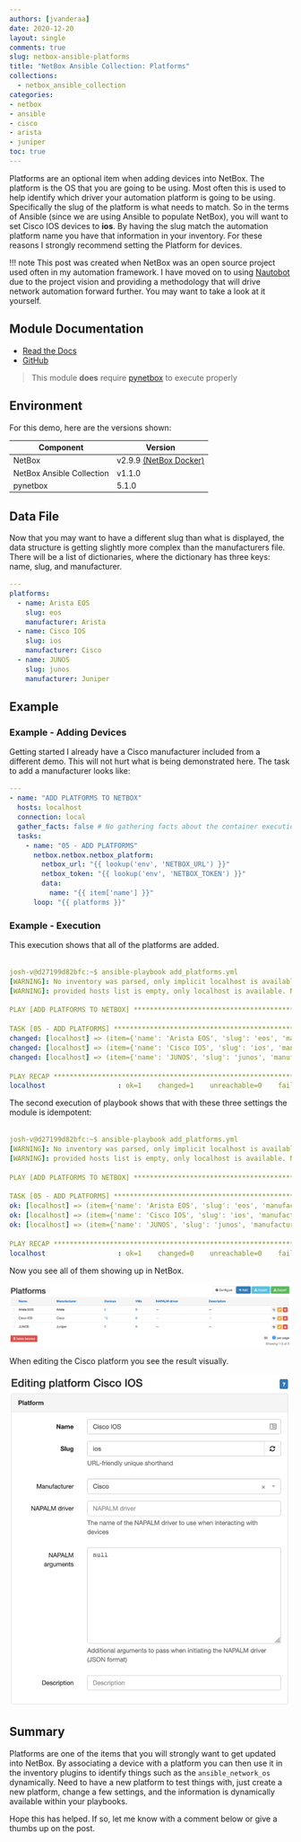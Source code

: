 ```yaml
---
authors: [jvanderaa]
date: 2020-12-20
layout: single
comments: true
slug: netbox-ansible-platforms
title: "NetBox Ansible Collection: Platforms"
collections:
  - netbox_ansible_collection
categories:
- netbox
- ansible
- cisco
- arista
- juniper
toc: true
---
```


Platforms are an optional item when adding devices into NetBox. The platform is the OS that you are going to be using. Most often this is used to help identify which driver your automation platform is going to be using. Specifically the slug of the platform is what needs to match. So in the terms of Ansible (since we are using Ansible to populate NetBox), you will want to set Cisco IOS devices to **ios**. By having the slug match the automation platform name you have that information in your inventory. For these reasons I strongly recommend setting the Platform for devices.

<!-- more -->

!!! note
    This post was created when NetBox was an open source project used often in my automation framework. I have moved on to using [Nautobot](https://www.nautobot.com) due to the project vision and providing a methodology that will drive network automation forward further. You may want to take a look at it yourself.


## Module Documentation

* [Read the Docs](https://netbox-ansible-collection.readthedocs.io/en/latest/plugins/netbox_platform_module.html)
* [GitHub](https://github.com/netbox-community/ansible_modules/blob/devel/plugins/modules/netbox_platform.py)

> This module **does** require [pynetbox](https://github.com/digitalocean/pynetbox) to execute properly

## Environment

For this demo, here are the versions shown:

| Component                 | Version                                                                     |
| ------------------------- | --------------------------------------------------------------------------- |
| NetBox                    | v2.9.9 [(NetBox Docker)](https://github.com/netbox-community/netbox-docker) |
| NetBox Ansible Collection | v1.1.0                                                                      |
| pynetbox                  | 5.1.0                                                                       |

## Data File

Now that you may want to have a different slug than what is displayed, the data structure is getting slightly more complex than the manufacturers file. There will be a list of dictionaries, where the dictionary has three keys: name, slug, and manufacturer.

```yaml
---
platforms:
  - name: Arista EOS
    slug: eos
    manufacturer: Arista
  - name: Cisco IOS
    slug: ios
    manufacturer: Cisco
  - name: JUNOS
    slug: junos
    manufacturer: Juniper
```


## Example

### Example - Adding Devices

Getting started I already have a Cisco manufacturer included from a different demo. This will not hurt what is being demonstrated here. The task to add a manufacturer looks like:

```yaml
---
- name: "ADD PLATFORMS TO NETBOX"
  hosts: localhost
  connection: local
  gather_facts: false # No gathering facts about the container execution env
  tasks:
    - name: "05 - ADD PLATFORMS"
      netbox.netbox.netbox_platform:
        netbox_url: "{{ lookup('env', 'NETBOX_URL') }}"
        netbox_token: "{{ lookup('env', 'NETBOX_TOKEN') }}"
        data:
          name: "{{ item['name'] }}"
      loop: "{{ platforms }}"
```

### Example - Execution

This execution shows that all of the platforms are added.

```yaml linenums="1"

josh-v@d27199d82bfc:~$ ansible-playbook add_platforms.yml 
[WARNING]: No inventory was parsed, only implicit localhost is available
[WARNING]: provided hosts list is empty, only localhost is available. Note that the implicit localhost does not match 'all'

PLAY [ADD PLATFORMS TO NETBOX] ***********************************************************************************************************************

TASK [05 - ADD PLATFORMS] ****************************************************************************************************************************
changed: [localhost] => (item={'name': 'Arista EOS', 'slug': 'eos', 'manufacturer': 'Arista'})
changed: [localhost] => (item={'name': 'Cisco IOS', 'slug': 'ios', 'manufacturer': 'Cisco'})
changed: [localhost] => (item={'name': 'JUNOS', 'slug': 'junos', 'manufacturer': 'Juniper'})

PLAY RECAP *******************************************************************************************************************************************
localhost                  : ok=1    changed=1    unreachable=0    failed=0    skipped=0    rescued=0    ignored=0   


```

The second execution of playbook shows that with these three settings the module is idempotent:

```yaml linenums="1"

josh-v@d27199d82bfc:~$ ansible-playbook add_platforms.yml 
[WARNING]: No inventory was parsed, only implicit localhost is available
[WARNING]: provided hosts list is empty, only localhost is available. Note that the implicit localhost does not match 'all'

PLAY [ADD PLATFORMS TO NETBOX] ***********************************************************************************************************************

TASK [05 - ADD PLATFORMS] ****************************************************************************************************************************
ok: [localhost] => (item={'name': 'Arista EOS', 'slug': 'eos', 'manufacturer': 'Arista'})
ok: [localhost] => (item={'name': 'Cisco IOS', 'slug': 'ios', 'manufacturer': 'Cisco'})
ok: [localhost] => (item={'name': 'JUNOS', 'slug': 'junos', 'manufacturer': 'Juniper'})

PLAY RECAP *******************************************************************************************************************************************
localhost                  : ok=1    changed=0    unreachable=0    failed=0    skipped=0    rescued=0    ignored=0   


```

Now you see all of them showing up in NetBox.

![NetBox Platforms After](../../images/2020/12/platforms.png)

When editing the Cisco platform you see the result visually.

![NetBox Platform Edit Screen](../../images/2020/12/platform_specific.png)

## Summary

Platforms are one of the items that you will strongly want to get updated into NetBox. By associating a device with a platform you can then use it in the inventory plugins to identify things such as the `ansible_network_os` dynamically. Need to have a new platform to test things with, just create a new platform, change a few settings, and the information is dynamically available within your playbooks.  

Hope this has helped. If so, let me know with a comment below or give a thumbs up on the post.
